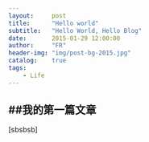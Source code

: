 ```yaml
---
layout:     post
title:      "Hello world"
subtitle:   "Hello World, Hello Blog"
date:       2015-01-29 12:00:00
author:     "FR"
header-img: "img/post-bg-2015.jpg"
catalog: 	true
tags:
    - Life
---
```


##我的第一篇文章
---
[sbsbsb]